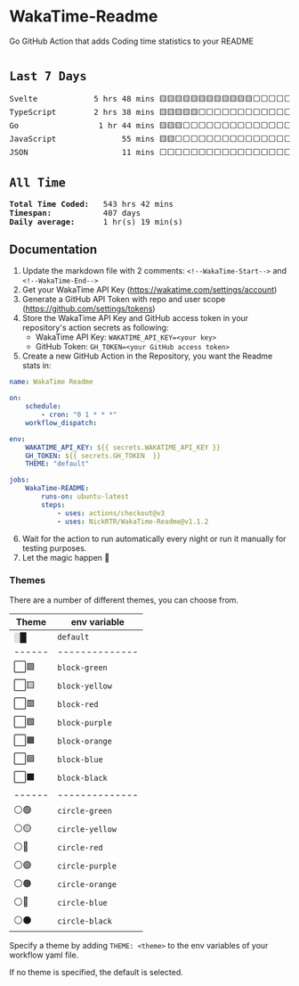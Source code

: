 # WakaTime-Readme

Go GitHub Action that adds Coding time statistics to your README

<!--WakaTime-Start-->
<pre><h2>Last 7 Days</h2>Svelte            5 hrs 48 mins 🟨🟨🟨🟨🟨🟨🟨🟨🟨🟨🟨🟨⬜⬜⬜⬜⬜⬜⬜⬜⬜⬜⬜⬜⬜  49.64 %</br>TypeScript        2 hrs 38 mins 🟨🟨🟨🟨🟨⬜⬜⬜⬜⬜⬜⬜⬜⬜⬜⬜⬜⬜⬜⬜⬜⬜⬜⬜⬜  22.58 %</br>Go                 1 hr 44 mins 🟨🟨🟨⬜⬜⬜⬜⬜⬜⬜⬜⬜⬜⬜⬜⬜⬜⬜⬜⬜⬜⬜⬜⬜⬜  14.94 %</br>JavaScript              55 mins 🟨🟨⬜⬜⬜⬜⬜⬜⬜⬜⬜⬜⬜⬜⬜⬜⬜⬜⬜⬜⬜⬜⬜⬜⬜   7.84 %</br>JSON                    11 mins ⬜⬜⬜⬜⬜⬜⬜⬜⬜⬜⬜⬜⬜⬜⬜⬜⬜⬜⬜⬜⬜⬜⬜⬜⬜   1.68 %</br><h2>All Time</h2><strong>Total Time Coded:   </strong>543 hrs 42 mins</br><strong>Timespan:           </strong>407 days</br><strong>Daily average:      </strong>1 hr(s) 19 min(s)</pre>
<!--WakaTime-End-->

## Documentation

1. Update the markdown file with 2 comments:
   `<!--WakaTime-Start-->` and `<!--WakaTime-End-->`
2. Get your WakaTime API Key (https://wakatime.com/settings/account)
3. Generate a GitHub API Token with repo and user scope (https://github.com/settings/tokens)
4. Store the WakaTime API Key and GitHub access token in your repository's action secrets as following:
    - WakaTime API Key: `WAKATIME_API_KEY=<your key>`
    - GitHub Token: `GH_TOKEN=<your GitHub access token>`
5. Create a new GitHub Action in the Repository, you want the Readme stats in:

```yml
name: WakaTime Readme

on:
    schedule:
        - cron: "0 1 * * *"
    workflow_dispatch:

env:
    WAKATIME_API_KEY: ${{ secrets.WAKATIME_API_KEY }}
    GH_TOKEN: ${{ secrets.GH_TOKEN  }}
    THEME: "default"

jobs:
    WakaTime-README:
        runs-on: ubuntu-latest
        steps:
            - uses: actions/checkout@v3
            - uses: NickRTR/WakaTime-Readme@v1.1.2
```

6. Wait for the action to run automatically every night or run it manually for testing purposes.
7. Let the magic happen 🚀

### Themes

There are a number of different themes, you can choose from.

| Theme  | env variable    |
| ------ | --------------- |
| ░█     | `default`       |
| ------ | --------------  |
| ⬜🟩   | `block-green`   |
| ⬜🟨   | `block-yellow`  |
| ⬜🟥   | `block-red`     |
| ⬜🟪   | `block-purple`  |
| ⬜🟧   | `block-orange`  |
| ⬜🟦   | `block-blue`    |
| ⬜⬛   | `block-black`   |
| ------ | --------------  |
| ⚪🟢   | `circle-green`  |
| ⚪🟡   | `circle-yellow` |
| ⚪🔴   | `circle-red`    |
| ⚪🟣   | `circle-purple` |
| ⚪🟠   | `circle-orange` |
| ⚪🔵   | `circle-blue`   |
| ⚪⚫   | `circle-black`  |

Specify a theme by adding `THEME: <theme>` to the env variables of your workflow yaml file.

If no theme is specified, the default is selected.
